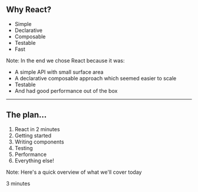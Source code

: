 ## Why React?
- Simple
- Declarative
- Composable
- Testable
- Fast

Note:
In the end we chose React because it was:
- A simple API with small surface area
- A declarative composable approach which seemed easier to scale
- Testable
- And had good performance out of the box

---

## The plan...
1. React in 2 minutes
2. Getting started
3. Writing components
5. Testing
6. Performance
7. Everything else!

Note:
Here's a quick overview of what we'll cover today
  
3 minutes
